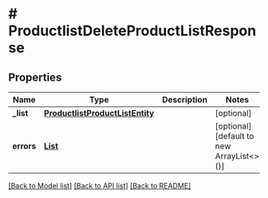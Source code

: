 # # ProductlistDeleteProductListResponse


## Properties 


Name | Type | Description | Notes
------------ | ------------- | ------------- | -------------
**_list**| [**ProductlistProductListEntity**](ProductlistProductListEntity.md) |   | [optional]
**errors**| [**List<ProductlistProductListError>**](ProductlistProductListError.md) |   | [optional] [default to new ArrayList<>()]


[[Back to Model list]](../../README.md#models) [[Back to API list]](../../README.md#endpoints) [[Back to README]](../../README.md)

